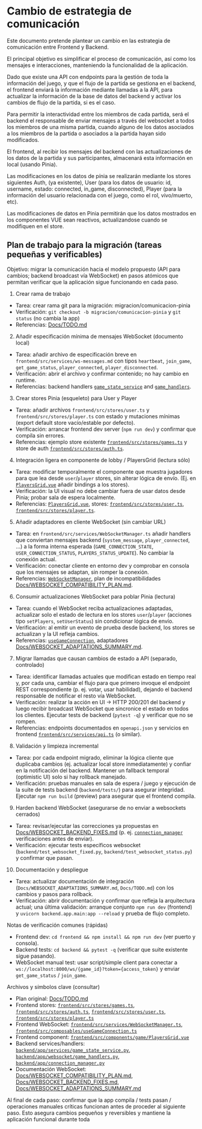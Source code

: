 # Cambio de estrategia de comunicación

Este documento pretende plantear un cambio en las estrategia de comunicación entre Frontend y Backend.

El principal objetivo es simplificar el proceso de comunicación, así como los mensajes e interacciones, manteniendo la funcionalidad de la aplicación.

Dado que existe una API con endpoints para la gestión de toda la información del juego, y que el flujo de la partida se gestiona en el backend, el frontend enviará la información mediante llamadas a la API, para actualizar la información de la base de datos del backend y activar los cambios de flujo de la partida, si es el caso.

Para permitir la interactividad entre los miembros de cada partida, será el backend el responsable de enviar mensajes a través del websocket a todos los miembros de una misma partida, cuando alguno de los datos asociados a los miembros de la partida o asociados a la partida hayan sido modificados.

El frontend, al recibir los mensajes del backend con las actualizaciones de los datos de la partida y sus participantes, almacenará esta información en local (usando Pinia).

Las modificaciones en los datos de pínia se realizarán mediante los stores siguientes Auth, (ya existente), User (para los datos de usuario: id, username, estado: connected, in_game, disconnected), Player (para la información del usuario relacionada con el juego, como el rol, vivo/muerto, etc).

Las modificaciones de datos en Pinia permitirán que los datos mostrados en los componentes VUE sean reactivos, actualizandose cuando se modifiquen en el store.

## Plan de trabajo para la migración (tareas pequeñas y verificables)

Objetivo: migrar la comunicación hacia el modelo propuesto (API para cambios; backend broadcast vía WebSocket) en pasos atómicos que permitan verificar que la aplicación sigue funcionando en cada paso.

1) Crear rama de trabajo
- Tarea: crear rama git para la migración: migracion/comunicacion-pinia
- Verificación: `git checkout -b migracion/comunicacion-pinia` y `git status` (no cambia la app)
- Referencias: [Docs/TODO.md](Docs/TODO.md)

2) Añadir especificación mínima de mensajes WebSocket (documento local)
- Tarea: añadir archivo de especificación breve en `frontend/src/services/ws-messages.md` con tipos `heartbeat`, `join_game`, `get_game_status`, `player_connected`, `player_disconnected`.
- Verificación: abrir el archivo y confirmar contenido; no hay cambio en runtime.
- Referencias: backend handlers [`game_state_service`](backend/app/services/game_state_service.py) and [`game_handlers`](backend/app/websocket/game_handlers.py).

3) Crear stores Pinia (esqueleto) para User y Player
- Tarea: añadir archivos `frontend/src/stores/user.ts` y `frontend/src/stores/player.ts` con estado y mutaciones mínimas (export default store vacío/estable por defecto).
- Verificación: arrancar frontend dev server (`npm run dev`) y confirmar que compila sin errores.
- Referencias: ejemplo store existente [`frontend/src/stores/games.ts`](frontend/src/stores/games.ts) y store de auth [`frontend/src/stores/auth.ts`](frontend/src/stores/auth.ts).

4) Integración ligera en componente de lobby / PlayersGrid (lectura sólo)
- Tarea: modificar temporalmente el componente que muestra jugadores para que lea desde `user`/`player` stores, sin alterar lógica de envío. (Ej. en [`PlayersGrid.vue`](frontend/src/components/game/PlayersGrid.vue) añadir bindings a los stores).
- Verificación: la UI visual no debe cambiar fuera de usar datos desde Pinia; probar sala de espera localmente.
- Referencias: [`PlayersGrid.vue`](frontend/src/components/game/PlayersGrid.vue), stores: [`frontend/src/stores/user.ts`](frontend/src/stores/user.ts), [`frontend/src/stores/player.ts`](frontend/src/stores/player.ts).

5) Añadir adaptadores en cliente WebSocket (sin cambiar URL)
- Tarea: en `frontend/src/services/WebSocketManager.ts` añadir handlers que conviertan mensajes backend (`system_message`, `player_connected`, ...) a la forma interna esperada (`GAME_CONNECTION_STATE`, `USER_CONNECTION_STATUS`, `PLAYERS_STATUS_UPDATE`). No cambiar la conexión actual.
- Verificación: conectar cliente en entorno dev y comprobar en consola que los mensajes se adaptan, sin romper la conexión.
- Referencias: [`WebSocketManager`](frontend/src/services/WebSocketManager.ts), plan de incompatibilidades [Docs/WEBSOCKET_COMPATIBILITY_PLAN.md](Docs/WEBSOCKET_COMPATIBILITY_PLAN.md).

6) Consumir actualizaciones WebSocket para poblar Pinia (lectura)
- Tarea: cuando el WebSocket reciba actualizaciones adaptadas, actualizar solo el estado de lectura en los stores `user`/`player` (acciones tipo `setPlayers`, `setUserStatus`) sin condicionar lógica de envío.
- Verificación: al emitir un evento de prueba desde backend, los stores se actualizan y la UI refleja cambios.
- Referencias: [`useGameConnection`](frontend/src/composables/useGameConnection.ts), adaptadores [Docs/WEBSOCKET_ADAPTATIONS_SUMMARY.md](Docs/WEBSOCKET_ADAPTATIONS_SUMMARY.md).

7) Migrar llamadas que causan cambios de estado a API (separado, controlado)
- Tarea: identificar llamadas actuales que modifican estado en tiempo real y, por cada una, cambiar el flujo para que primero invoque el endpoint REST correspondiente (p. ej. votar, usar habilidad), dejando el backend responsable de notificar el resto vía WebSocket.
- Verificación: realizar la acción en UI → HTTP 200/201 del backend y luego recibir broadcast WebSocket que sincronice el estado en todos los clientes. Ejecutar tests de backend (`pytest -q`) y verificar que no se rompen.
- Referencias: endpoints documentados en `openapi.json` y servicios en frontend [`frontend/src/services/api.ts`](frontend/src/services/api.ts) (o similar).

8) Validación y limpieza incremental
- Tarea: por cada endpoint migrado, eliminar la lógica cliente que duplicaba cambios (ej. actualizar local store inmediatamente) y confiar en la notificación del backend. Mantener un fallback temporal (optimistic UI) solo si hay rollback manejado.
- Verificación: pruebas manuales en sala de espera / juego y ejecución de la suite de tests backend (`backend/tests/`) para asegurar integridad. Ejecutar `npm run build` (preview) para asegurar que el frontend compila.

9) Harden backend WebSocket (asegurarse de no enviar a websockets cerrados)
- Tarea: revisar/ejecutar las correcciones ya propuestas en [Docs/WEBSOCKET_BACKEND_FIXES.md](Docs/WEBSOCKET_BACKEND_FIXES.md) (p. ej. [`connection_manager`](backend/app/connection_manager.py) verificaciones antes de enviar).
- Verificación: ejecutar tests específicos websocket (`backend/test_websocket_fixed.py`, `backend/test_websocket_status.py`) y confirmar que pasan.

10) Documentación y despliegue
- Tarea: actualizar documentación de integración (`Docs/WEBSOCKET_ADAPTATIONS_SUMMARY.md`, `Docs/TODO.md`) con los cambios y pasos para rollback.
- Verificación: abrir documentación y confirmar que refleja la arquitectura actual; una última validación: arranque conjunto `npm run dev` (frontend) y `uvicorn backend.app.main:app --reload` y prueba de flujo completo.

Notas de verificación comunes (rápidas)
- Frontend dev: `cd frontend && npm install && npm run dev` (ver puerto y consola).
- Backend tests: `cd backend && pytest -q` (verificar que suite existente sigue pasando).
- WebSocket manual test: usar script/simple client para conectar a `ws://localhost:8000/ws/{game_id}?token={access_token}` y enviar `get_game_status` / `join_game`.

Archivos y símbolos clave (consultar)
- Plan original: [Docs/TODO.md](Docs/TODO.md)  
- Frontend stores: [`frontend/src/stores/games.ts`](frontend/src/stores/games.ts), [`frontend/src/stores/auth.ts`](frontend/src/stores/auth.ts), [`frontend/src/stores/user.ts`](frontend/src/stores/user.ts), [`frontend/src/stores/player.ts`](frontend/src/stores/player.ts)  
- Frontend WebSocket: [`frontend/src/services/WebSocketManager.ts`](frontend/src/services/WebSocketManager.ts), [`frontend/src/composables/useGameConnection.ts`](frontend/src/composables/useGameConnection.ts)  
- Frontend component: [`frontend/src/components/game/PlayersGrid.vue`](frontend/src/components/game/PlayersGrid.vue)  
- Backend services/handlers: [`backend/app/services/game_state_service.py`](backend/app/services/game_state_service.py), [`backend/app/websocket/game_handlers.py`](backend/app/websocket/game_handlers.py), [`backend/app/connection_manager.py`](backend/app/connection_manager.py)  
- Documentación WebSocket: [Docs/WEBSOCKET_COMPATIBILITY_PLAN.md](Docs/WEBSOCKET_COMPATIBILITY_PLAN.md), [Docs/WEBSOCKET_BACKEND_FIXES.md](Docs/WEBSOCKET_BACKEND_FIXES.md), [Docs/WEBSOCKET_ADAPTATIONS_SUMMARY.md](Docs/WEBSOCKET_ADAPTATIONS_SUMMARY.md)

Al final de cada paso: confirmar que la app compila / tests pasan / operaciones manuales críticas funcionan antes de proceder al siguiente paso. Esto asegura cambios pequeños y reversibles y mantiene la aplicación funcional durante toda